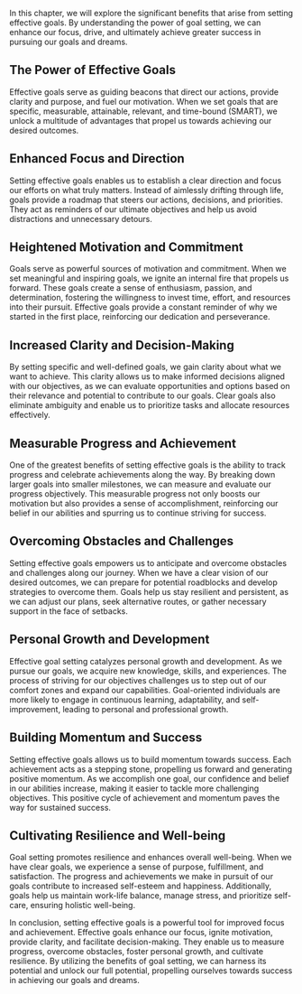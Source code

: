 
In this chapter, we will explore the significant benefits that arise from setting effective goals. By understanding the power of goal setting, we can enhance our focus, drive, and ultimately achieve greater success in pursuing our goals and dreams.

The Power of Effective Goals
----------------------------

Effective goals serve as guiding beacons that direct our actions, provide clarity and purpose, and fuel our motivation. When we set goals that are specific, measurable, attainable, relevant, and time-bound (SMART), we unlock a multitude of advantages that propel us towards achieving our desired outcomes.

Enhanced Focus and Direction
----------------------------

Setting effective goals enables us to establish a clear direction and focus our efforts on what truly matters. Instead of aimlessly drifting through life, goals provide a roadmap that steers our actions, decisions, and priorities. They act as reminders of our ultimate objectives and help us avoid distractions and unnecessary detours.

Heightened Motivation and Commitment
------------------------------------

Goals serve as powerful sources of motivation and commitment. When we set meaningful and inspiring goals, we ignite an internal fire that propels us forward. These goals create a sense of enthusiasm, passion, and determination, fostering the willingness to invest time, effort, and resources into their pursuit. Effective goals provide a constant reminder of why we started in the first place, reinforcing our dedication and perseverance.

Increased Clarity and Decision-Making
-------------------------------------

By setting specific and well-defined goals, we gain clarity about what we want to achieve. This clarity allows us to make informed decisions aligned with our objectives, as we can evaluate opportunities and options based on their relevance and potential to contribute to our goals. Clear goals also eliminate ambiguity and enable us to prioritize tasks and allocate resources effectively.

Measurable Progress and Achievement
-----------------------------------

One of the greatest benefits of setting effective goals is the ability to track progress and celebrate achievements along the way. By breaking down larger goals into smaller milestones, we can measure and evaluate our progress objectively. This measurable progress not only boosts our motivation but also provides a sense of accomplishment, reinforcing our belief in our abilities and spurring us to continue striving for success.

Overcoming Obstacles and Challenges
-----------------------------------

Setting effective goals empowers us to anticipate and overcome obstacles and challenges along our journey. When we have a clear vision of our desired outcomes, we can prepare for potential roadblocks and develop strategies to overcome them. Goals help us stay resilient and persistent, as we can adjust our plans, seek alternative routes, or gather necessary support in the face of setbacks.

Personal Growth and Development
-------------------------------

Effective goal setting catalyzes personal growth and development. As we pursue our goals, we acquire new knowledge, skills, and experiences. The process of striving for our objectives challenges us to step out of our comfort zones and expand our capabilities. Goal-oriented individuals are more likely to engage in continuous learning, adaptability, and self-improvement, leading to personal and professional growth.

Building Momentum and Success
-----------------------------

Setting effective goals allows us to build momentum towards success. Each achievement acts as a stepping stone, propelling us forward and generating positive momentum. As we accomplish one goal, our confidence and belief in our abilities increase, making it easier to tackle more challenging objectives. This positive cycle of achievement and momentum paves the way for sustained success.

Cultivating Resilience and Well-being
-------------------------------------

Goal setting promotes resilience and enhances overall well-being. When we have clear goals, we experience a sense of purpose, fulfillment, and satisfaction. The progress and achievements we make in pursuit of our goals contribute to increased self-esteem and happiness. Additionally, goals help us maintain work-life balance, manage stress, and prioritize self-care, ensuring holistic well-being.

In conclusion, setting effective goals is a powerful tool for improved focus and achievement. Effective goals enhance our focus, ignite motivation, provide clarity, and facilitate decision-making. They enable us to measure progress, overcome obstacles, foster personal growth, and cultivate resilience. By utilizing the benefits of goal setting, we can harness its potential and unlock our full potential, propelling ourselves towards success in achieving our goals and dreams.
